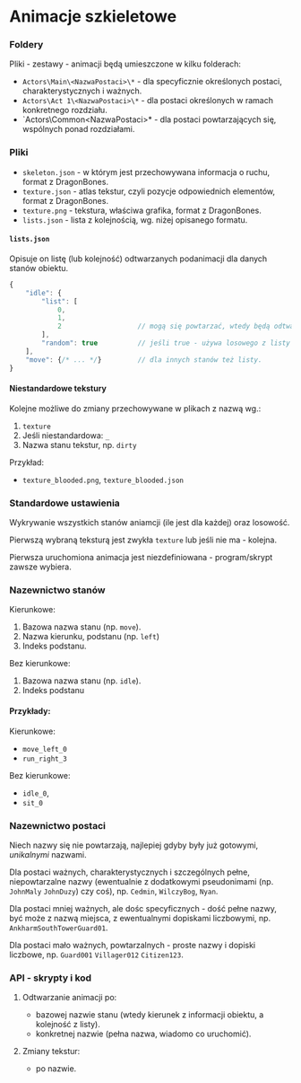 
Animacje szkieletowe
====================

### Foldery

Pliki - zestawy - animacji będą umieszczone w kilku folderach:

- `Actors\Main\<NazwaPostaci>\*` - dla specyficznie określonych postaci, charakterystycznych i ważnych.
- `Actors\Act 1\<NazwaPostaci>\*` - dla postaci określonych w ramach konkretnego rozdziału.
- `Actors\Common\<NazwaPostaci>\* - dla postaci powtarzających się, wspólnych ponad rozdziałami.



### Pliki

- `skeleton.json` - w którym jest przechowywana informacja o ruchu, format z DragonBones.
- `texture.json`  - atlas tekstur, czyli pozycje odpowiednich elementów, format z DragonBones.
- `texture.png`   - tekstura, właściwa grafika, format z DragonBones.
- `lists.json`    - lista z kolejnością, wg. niżej opisanego formatu.



#### `lists.json`

Opisuje on listę (lub kolejność) odtwarzanych podanimacji dla danych stanów obiektu.

```js
{
	"idle": {
		"list": [
			0,
			1,
			2                   // mogą się powtarzać, wtedy będą odtwarzane częściej
		],
		"random": true          // jeśli true - używa losowego z listy
	],							
	"move": {/* ... */}         // dla innych stanów też listy.
}
```

#### Niestandardowe tekstury

Kolejne możliwe do zmiany przechowywane w plikach z nazwą wg.:
1. `texture`
2. Jeśli niestandardowa: `_`
3. Nazwa stanu tekstur, np. `dirty`

Przykład:
* `texture_blooded.png`, `texture_blooded.json`



### Standardowe ustawienia

Wykrywanie wszystkich stanów aniamcji (ile jest dla każdej) oraz losowość.

Pierwszą wybraną teksturą jest zwykła `texture` lub jeśli nie ma - kolejna.

Pierwsza uruchomiona animacja jest niezdefiniowana - program/skrypt zawsze wybiera.



### Nazewnictwo stanów

Kierunkowe:
1. Bazowa nazwa stanu (np. `move`).
2. Nazwa kierunku, podstanu (np. `left`)
3. Indeks podstanu.

Bez kierunkowe:
1. Bazowa nazwa stanu (np. `idle`).
2. Indeks podstanu

#### Przykłady:

Kierunkowe:
* `move_left_0`
* `run_right_3`

Bez kierunkowe:
* `idle_0`,
* `sit_0`



### Nazewnictwo postaci

Niech nazwy się nie powtarzają, najlepiej gdyby były już gotowymi, _unikalnymi_ nazwami.

Dla postaci ważnych, charakterystycznych i szczególnych pełne, niepowtarzalne nazwy (ewentualnie z dodatkowymi pseudonimami (np. `JohnMaly` `JohnDuzy`) czy coś), np. `Cedmin`, `WilczyBog`, `Nyan`.

Dla postaci mniej ważnych, ale dośc specyficznych - dość pełne nazwy, być może z nazwą miejsca, z ewentualnymi dopiskami liczbowymi, np. `AnkharmSouthTowerGuard01`.

Dla postaci mało ważnych, powtarzalnych - proste nazwy i dopiski liczbowe, np. `Guard001` `Villager012` `Citizen123`.



### API - skrypty i kod

1. Odtwarzanie animacji po:
	
	* bazowej nazwie stanu (wtedy kierunek z informacji obiektu, a kolejność z listy).
	* konkretnej nazwie (pełna nazwa, wiadomo co uruchomić).
	
2. Zmiany tekstur:
	
	* po nazwie.


